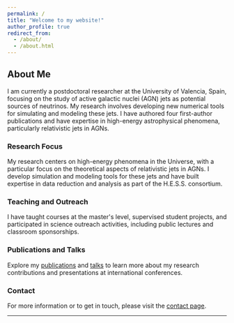```yaml
---
permalink: /
title: "Welcome to my website!"
author_profile: true
redirect_from: 
  - /about/
  - /about.html
---
```


## About Me

I am currently a postdoctoral researcher at the University of Valencia, Spain, focusing on the study of active galactic nuclei (AGN) jets as potential sources of neutrinos. My research involves developing new numerical tools for simulating and modeling these jets. I have authored four first-author publications and have expertise in high-energy astrophysical phenomena, particularly relativistic jets in AGNs.

### Research Focus

My research centers on high-energy phenomena in the Universe, with a particular focus on the theoretical aspects of relativistic jets in AGNs. I develop simulation and modeling tools for these jets and have built expertise in data reduction and analysis as part of the H.E.S.S. consortium.

### Teaching and Outreach

I have taught courses at the master's level, supervised student projects, and participated in science outreach activities, including public lectures and classroom sponsorships.

### Publications and Talks

Explore my [publications](#) and [talks](#) to learn more about my research contributions and presentations at international conferences.

### Contact

For more information or to get in touch, please visit the [contact page](#).

---